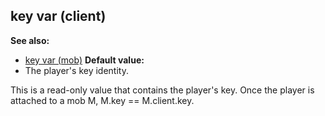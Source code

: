 ## key var (client)
**See also:**
*   [key var (mob)](/ref/mob/var/key.md) <!-- -->
**Default value:**
*   The player\'s key identity.


This is a read-only value that contains the player\'s key. Once
the player is attached to a mob M, M.key == M.client.key.